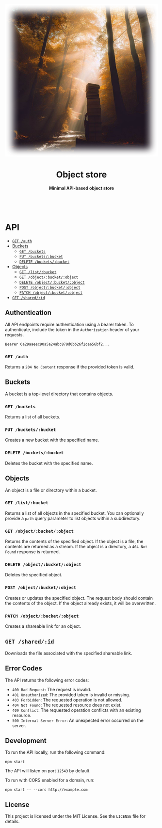 <div align="center">
    <img src="assets/forest.png" width="700" alt="Autumn forest scene with boxes stacked on side of river and sunlight breaking through leaves">
    <h1>Object store</h1>
    <p>
        <b>Minimal API-based object store</b>
    </p>
    <br>
    <br>
    <br>
</div>

# API

-   [`GET /auth`](#get-auth)
-   [Buckets](#buckets)
    -   [`GET /buckets`](#get-buckets)
    -   [`PUT /buckets/:bucket`](#put-bucketsbucket)
    -   [`DELETE /buckets/:bucket`](#delete-bucketsbucket)
-   [Objects](#objects)
    -   [`GET /list/:bucket`](#get-listbucket)
    -   [`GET /object/:bucket/:object`](#get-objectbucketobject)
    -   [`DELETE /object/:bucket/:object`](#delete-objectbucketobject)
    -   [`POST /object/:bucket/:object`](#post-objectbucketobject)
    -   [`PATCH /object/:bucket/:object`](#patch-objectbucketobject)
-   [`GET /shared/:id`](#get-sharedid)

## Authentication

All API endpoints require authentication using a bearer token. To authenticate,
include the token in the `Authorization` header of your requests.

```
Bearer 6a29aaeec90a5a24abc879d0bb26f2ce656bf2...
```

### `GET /auth`

Returns a `204 No Content` response if the provided token is valid.

## Buckets

A bucket is a top-level directory that contains objects.

### `GET /buckets`

Returns a list of all buckets.

### `PUT /buckets/:bucket`

Creates a new bucket with the specified name.

### `DELETE /buckets/:bucket`

Deletes the bucket with the specified name.

## Objects

An object is a file or directory within a bucket.

### `GET /list/:bucket`

Returns a list of all objects in the specified bucket. You can optionally
provide a `path` query parameter to list objects within a subdirectory.

### `GET /object/:bucket/:object`

Returns the contents of the specified object. If the object is a file, the
contents are returned as a stream. If the object is a directory, a `404 Not
Found` response is returned.

### `DELETE /object/:bucket/:object`

Deletes the specified object.

### `POST /object/:bucket/:object`

Creates or updates the specified object. The request body should contain the
contents of the object. If the object already exists, it will be overwritten.

### `PATCH /object/:bucket/:object`

Creates a shareable link for an object.

## `GET /shared/:id`

Downloads the file associated with the specified shareable link.

## Error Codes

The API returns the following error codes:

-   `400 Bad Request`: The request is invalid.
-   `401 Unauthorized`: The provided token is invalid or missing.
-   `403 Forbidden`: The requested operation is not allowed.
-   `404 Not Found`: The requested resource does not exist.
-   `409 Conflict`: The requested operation conflicts with an existing resource.
-   `500 Internal Server Error`: An unexpected error occurred on the server.

## Development

To run the API locally, run the following command:

```
npm start
```

The API will listen on port `12543` by default.

To run with CORS enabled for a domain, run:

```
npm start -- --cors http://example.com
```

## License

This project is licensed under the MIT License. See the `LICENSE` file for
details.
